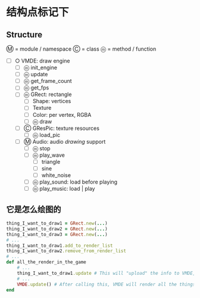 结构点标记下
============

Structure
---------

Ⓜ = module / namespace
Ⓒ = class
ⓜ = method / function

 - [ ] ○ VMDE: draw engine
     - [ ] ⓜ init_engine
     - [ ] ⓜ update
     - [ ] ⓜ get_frame_count
     - [ ] ⓜ get_fps
     - [ ] ⓜ GRect: rectangle
         - [ ] Shape: vertices
         - [ ] Texture
         - [ ] Color: per vertex, RGBA
         - [ ] ⓜ draw
     - [ ] Ⓒ GResPic: texture resources
         - [ ] ⓜ load_pic
     - [ ] Ⓜ Audio: audio *drawing* support
         - [ ] ⓜ stop
         - [ ] ⓜ play_wave
             - [ ] triangle
             - [ ] sine
             - [ ] white_noise
         - [ ] ⓜ play_sound: load before playing
         - [ ] ⓜ play_music: load | play

它是怎么绘图的
--------------

```ruby
thing_I_want_to_draw1 = GRect.new(...)
thing_I_want_to_draw2 = GRect.new(...)
thing_I_want_to_draw3 = GRect.new(...)
# ...
thing_I_want_to_draw1.add_to_render_list
thing_I_want_to_draw2.remove_from_render_list
# ...
def all_the_render_in_the_game
	# ...
	thing_I_want_to_draw1.update # This will "upload" the info to VMDE, if you don't use update, VMDE will not update this object but still render it (as what it is before)
	# ...
	VMDE.update() # After calling this, VMDE will render all the things in the render list and refresh the screen.
end
```
